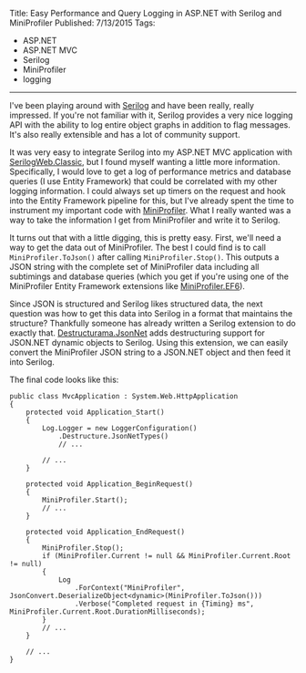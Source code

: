 Title: Easy Performance and Query Logging in ASP.NET with Serilog and MiniProfiler
Published: 7/13/2015
Tags:
  - ASP.NET
  - ASP.NET MVC
  - Serilog
  - MiniProfiler
  - logging
---
I've been playing around with [Serilog](http://serilog.net/) and have been really, really impressed. If you're not familiar with it, Serilog provides a very nice logging API with the ability to log entire object graphs in addition to flag messages. It's also really extensible and has a lot of community support.

It was very easy to integrate Serilog into my ASP.NET MVC application with [SerilogWeb.Classic](https://github.com/serilog-web/classic), but I found myself wanting a little more information. Specifically, I would love to get a log of performance metrics and database queries (I use Entity Framework) that could be correlated with my other logging information. I could always set up timers on the request and hook into the Entity Framework pipeline for this, but I've already spent the time to instrument my important code with [MiniProfiler](http://miniprofiler.com/). What I really wanted was a way to take the information I get from MiniProfiler and write it to Serilog.

It turns out that with a little digging, this is pretty easy. First, we'll need a way to get the data out of MiniProfiler. The best I could find is to call `MiniProfiler.ToJson()` after calling `MiniProfiler.Stop()`. This outputs a JSON string with the complete set of MiniProfiler data including all subtimings and database queries (which you get if you're using one of the MiniProfiler Entity Framework extensions like [MiniProfiler.EF6](https://www.nuget.org/packages/MiniProfiler.EF6/)).

Since JSON is structured and Serilog likes structured data, the next question was how to get this data into Serilog in a format that maintains the structure? Thankfully someone has already written a Serilog extension to do exactly that. [Destructurama.JsonNet](https://github.com/destructurama/json-net) adds destructuring support for JSON.NET dynamic objects to Serilog. Using this extension, we can easily convert the MiniProfiler JSON string to a JSON.NET object and then feed it into Serilog.

The final code looks like this:

```
public class MvcApplication : System.Web.HttpApplication
{
    protected void Application_Start()
    {
		Log.Logger = new LoggerConfiguration()
		    .Destructure.JsonNetTypes()
		    // ...
		
	    // ...
	}
	
	protected void Application_BeginRequest()
    {
        MiniProfiler.Start();
		// ...
    }
	
	protected void Application_EndRequest()
    {
        MiniProfiler.Stop();
        if (MiniProfiler.Current != null && MiniProfiler.Current.Root != null)
        {
            Log
			    .ForContext("MiniProfiler", JsonConvert.DeserializeObject<dynamic>(MiniProfiler.ToJson()))
			    .Verbose("Completed request in {Timing} ms", MiniProfiler.Current.Root.DurationMilliseconds);
        }
		// ...
	}
	
	// ...
}

